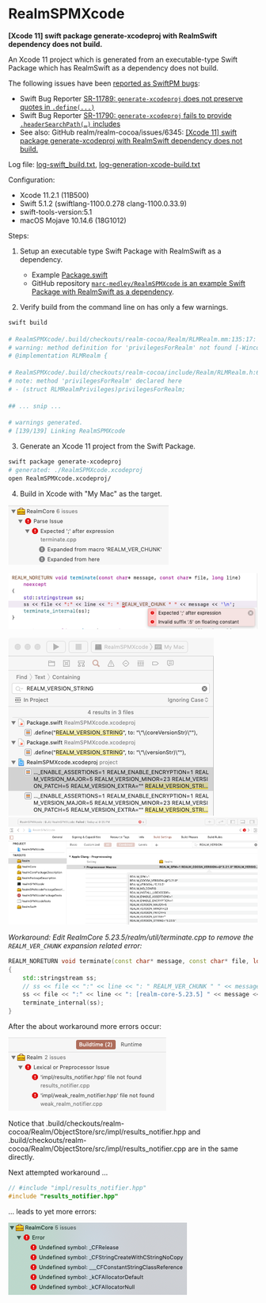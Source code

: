 # RealmSPMXcode

**[Xcode 11] swift package generate-xcodeproj with RealmSwift dependency does not build.**

An Xcode 11 project which is generated from an executable-type Swift Package which has RealmSwift as a dependency does not build. 

The following issues have been [reported as SwiftPM bugs](https://github.com/apple/swift-package-manager/blob/master/Documentation/Resources.md#reporting-a-swiftpm-bug):

* Swift Bug Reporter [SR-11789: `generate-xcodeproj` does not preserve quotes in `.define(...)`](https://bugs.swift.org/browse/SR-11789)
* Swift Bug Reporter [SR-11790: `generate-xcodeproj` fails to provide `.headerSearchPath(…)` includes](https://bugs.swift.org/browse/SR-11790)
* See also: GitHub realm/realm-cocoa/issues/6345: [[Xcode 11] swift package generate-xcodeproj with RealmSwift dependency does not build.](https://github.com/realm/realm-cocoa/issues/6345)

Log file: [log-swift_build.txt](README_files/log-swift_build.txt), [log-generation-xcode-build.txt](README_files/log-generation-xcode-build.txt)

Configuration:

* Xcode 11.2.1 (11B500)
* Swift 5.1.2 (swiftlang-1100.0.278 clang-1100.0.33.9)
* swift-tools-version:5.1
* macOS Mojave 10.14.6 (18G1012)

Steps:

1. Setup an executable type Swift Package with RealmSwift as a dependency.

    * Example [Package.swift](https://github.com/marc-medley/RealmSPMXcode/blob/master/Package.swift)
    * GitHub repository [`marc-medley/RealmSPMXcode` is an example Swift Package with RealmSwift as a dependency](https://github.com/marc-medley/RealmSPMXcode).

2. Verify build from the command line on has only a few warnings.

```sh
swift build

# RealmSPMXcode/.build/checkouts/realm-cocoa/Realm/RLMRealm.mm:135:17: 
# warning: method definition for 'privilegesForRealm' not found [-Wincomplete-implementation]
# @implementation RLMRealm {

# RealmSPMXcode/.build/checkouts/realm-cocoa/include/Realm/RLMRealm.h:658:1: 
# note: method 'privilegesForRealm' declared here
# - (struct RLMRealmPrivileges)privilegesForRealm;

## ... snip ...

# warnings generated.
# [139/139] Linking RealmSPMXcode
```

3. Generate an Xcode 11 project from the Swift Package.

```sh
swift package generate-xcodeproj 
# generated: ./RealmSPMXcode.xcodeproj
open RealmSPMXcode.xcodeproj/
```

4. Build in Xcode with "My Mac" as the target.

![](README_files/Xcode_Errors_01.png)

![](README_files/Xcode_Errors_02.png)

![](README_files/Xcode_Errors_03.png)
![](README_files/Xcode_Errors_04.png)

_Workaround: Edit RealmCore 5.23.5/realm/util/terminate.cpp to remove the `REALM_VER_CHUNK` expansion related error:_

``` cpp
REALM_NORETURN void terminate(const char* message, const char* file, long line) noexcept
{
    std::stringstream ss;
    // ss << file << ":" << line << ": " REALM_VER_CHUNK " " << message << '\n'; // :BEFORE:
    ss << file << ":" << line << ": [realm-core-5.23.5] " << message << '\n';    // :AFTER:
    terminate_internal(ss);
}
```

After the about workaround more errors occur:

![](README_files/Xcode_Errors_05.png)

Notice that .build/checkouts/realm-cocoa/Realm/ObjectStore/src/impl/results_notifier.hpp
and .build/checkouts/realm-cocoa/Realm/ObjectStore/src/impl/results_notifier.cpp are in the same directly.

Next attempted workaround ...

```cpp
// #include "impl/results_notifier.hpp"
#include "results_notifier.hpp"
```

... leads to yet more errors:

![](README_files/Xcode_Errors_06.png)
